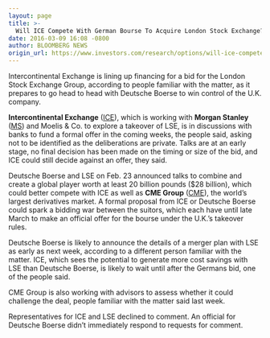 ```yaml
---
layout: page
title: >-
  Will ICE Compete With German Bourse To Acquire London Stock Exchange?
date: 2016-03-09 16:08 -0800
author: BLOOMBERG NEWS
origin_url: https://www.investors.com/research/options/will-ice-compete-with-german-bourse-to-acquire-london-stock-exchange/
---
```






Intercontinental Exchange is lining up financing for a bid for the London Stock Exchange Group, according to people familiar with the matter, as it prepares to go head to head with Deutsche Boerse to win control of the U.K. company.


**Intercontinental Exchange** ([ICE](https://research.investors.com/quote.aspx?symbol=ICE)), which is working with **Morgan Stanley** ([MS](https://research.investors.com/quote.aspx?symbol=MS)) and Moelis & Co. to explore a takeover of LSE, is in discussions with banks to fund a formal offer in the coming weeks, the people said, asking not to be identified as the deliberations are private. Talks are at an early stage, no final decision has been made on the timing or size of the bid, and ICE could still decide against an offer, they said.


Deutsche Boerse and LSE on Feb. 23 announced talks to combine and create a global player worth at least 20 billion pounds ($28 billion), which could better compete with ICE as well as **CME Group** ([CME](https://research.investors.com/quote.aspx?symbol=CME)), the world’s largest derivatives market. A formal proposal from ICE or Deutsche Boerse could spark a bidding war between the suitors, which each have until late March to make an official offer for the bourse under the U.K.’s takeover rules.


Deutsche Boerse is likely to announce the details of a merger plan with LSE as early as next week, according to a different person familiar with the matter. ICE, which sees the potential to generate more cost savings with LSE than Deutsche Boerse, is likely to wait until after the Germans bid, one of the people said.


CME Group is also working with advisors to assess whether it could challenge the deal, people familiar with the matter said last week.


Representatives for ICE and LSE declined to comment. An official for Deutsche Boerse didn’t immediately respond to requests for comment.




